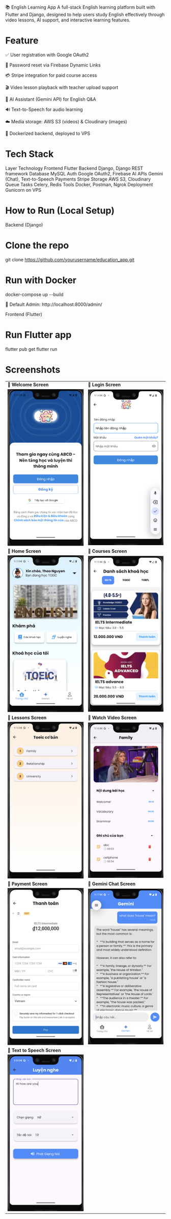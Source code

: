 📚 English Learning App
A full-stack English learning platform built with Flutter and Django, designed to help users study English effectively through video lessons, AI support, and interactive learning features.

# Feature
✅ User registration with Google OAuth2

🔐 Password reset via Firebase Dynamic Links

💳 Stripe integration for paid course access

🎬 Video lesson playback with teacher upload support

🤖 AI Assistant (Gemini API) for English Q&A

🔊 Text-to-Speech for audio learning

☁️ Media storage: AWS S3 (videos) & Cloudinary (images)

🐳 Dockerized backend, deployed to VPS

# Tech Stack
Layer	Technology
Frontend	Flutter
Backend	Django, Django REST framework
Database	MySQL
Auth	Google OAuth2, Firebase
AI APIs	Gemini (Chat), Text-to-Speech
Payments	Stripe
Storage	AWS S3, Cloudinary
Queue Tasks	Celery, Redis
Tools	Docker, Postman, Ngrok
Deployment	Gunicorn on VPS

# How to Run (Local Setup)
Backend (Django)
# Clone the repo
git clone https://github.com/yourusername/education_app.git

# Run with Docker
docker-compose up --build

🔗 Default Admin:
http://localhost:8000/admin/

Frontend (Flutter)
# Run Flutter app
flutter pub get
flutter run

# Screenshots

<table>
  <tr>
    <td><strong>📘 Welcome Screen</strong></td>
    <td><strong>📘 Login Screen</strong></td>
  </tr>
  <tr>
    <td><img src="demo/welcome.png" alt="Welcome" width="300"/></td>
    <td><img src="demo/login.png" alt="Login" width="300"/></td>
  </tr>
  <tr>
    <td><strong>📘 Home Screen</strong></td>
    <td><strong>📘 Courses Screen</strong></td>
  </tr>
  <tr>
    <td><img src="demo/home.png" alt="Home" width="300"/></td>
    <td><img src="demo/courses.png" alt="Courses" width="300"/></td>
  </tr>
  <tr>
    <td><strong>📘 Lessons Screen</strong></td>
    <td><strong>📘 Watch Video Screen</strong></td>
  </tr>
  <tr>
    <td><img src="demo/lesson.png" alt="Lessons" width="300"/></td>
    <td><img src="demo/watchvideo.png" alt="Video" width="300"/></td>
  </tr>
  <tr>
    <td><strong>📘 Payment Screen</strong></td>
    <td><strong>📘 Gemini Chat Screen</strong></td>
  </tr>
  <tr>
    <td><img src="demo/payment.png" alt="Payment" width="300"/></td>
    <td><img src="demo/gemini.png" alt="Gemini" width="300"/></td>
  </tr>
   <tr>
    <td><strong>📘 Text to Speech Screen</strong></td>
  </tr>
  <tr>
    <td><img src="demo/tts.png" alt="TTS" width="300"/></td>
  </tr>
</table>



